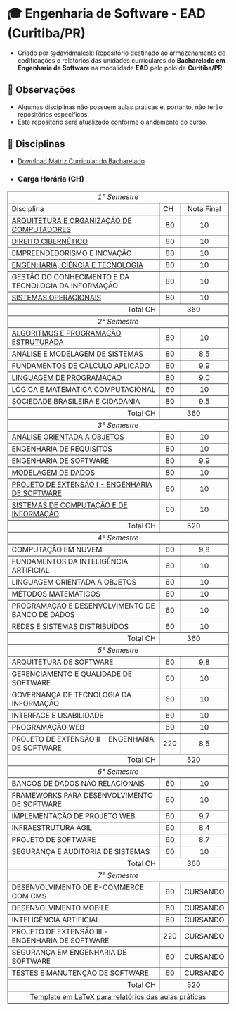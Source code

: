 # 🎓 Engenharia de Software - EAD (Curitiba/PR)
   - Criado por <a href="https://github.com/davidmaleski"> @davidmaleski </a>
Repositório destinado ao armazenamento de codificações e relatórios das unidades curriculares do **Bacharelado em Engenharia de Software** na modalidade **EAD** pelo polo de **Curitiba/PR**.

## 📌 Observações  
- Algumas disciplinas não possuem aulas práticas e, portanto, não terão repositórios específicos.  
- Este repositório será atualizado conforme o andamento do curso.  
## 📁 Disciplinas
* [Download Matriz Curricular do Bacharelado](https://www.colaboraread.com.br/aluno/boletim/download-matriz-curricular/3895288401)
* ### Carga Horária (CH)
<table border="1">
   <tr> <td colspan="3" align="center"> <i>1° Semestre </i></td> </tr>
   <tr> <td>Disciplina</td> <td>CH</td> <td align="center"> Nota Final</td>  </tr>
   <tr> <td> <a href="https://github.com/ENGENHARIA-DE-SOFTWARE-UNOPAR/Algoritimo-e-Programacao-Estruturada" target="_blank"> ARQUITETURA E ORGANIZAÇÃO DE COMPUTADORES </a></td> <td align="center"> 80</td>  <td align="center"> 10</td> </tr>
   <tr> <td> <a href="https://drive.google.com/file/d/1kIGYZ-T_6q31R_UBrF2lBIL73hqszqzU/view?usp=sharing" target="_blanl"> DIREITO CIBERNÉTICO </a></td> <td align="center">80</td> <td align="center"> 10</td> </tr>
   <tr> <td>EMPREENDEDORISMO E INOVAÇÃO</td> <td align="center">80</td> <td align="center"> 10</td> </tr>
   <tr> <td> <a href="https://drive.google.com/file/d/1eIlfl4jvaAUEhpHYzVtZfRWxdcStJRyL/view?usp=sharing" target="_blank"> ENGENHARIA, CIÊNCIA E TECNOLOGIA </a></td> <td align="center">80</td> <td align="center"> 10</td> </tr>
   <tr> <td>GESTÃO DO CONHECIMENTO E DA TECNOLOGIA DA INFORMAÇÃO</td> <td align="center">80</td> <td align="center"> 10</td> </tr>
   <tr> <td> <a href="https://drive.google.com/file/d/1oZt-NeLX1gIwYpNcHqTeIHQTFJBx5nOV/view?usp=sharing" target='_blank'> SISTEMAS OPERACIONAIS </a> </td> <td align="center">80</td> <td align="center"> 10</td> </tr>
   <tr> <td align="right">Total CH</td> <td colspan="2" align="center">360</td>   </tr>

   <tr> <td colspan="3" align="center"> <i>2° Semestre </i> </td> </tr>
   <tr> <td> <a href='https://drive.google.com/file/d/1vH8hA4ycbjM8Cv680ZIf1Og0MkmHwEcw/view?usp=sharing' target="_blank"> ALGORITMOS E PROGRAMAÇÃO ESTRUTURADA  </a> </td> <td align="center">80</td> <td align="center"> 10 </td> </tr>
   <tr> <td> ANÁLISE E MODELAGEM DE SISTEMAS  </td> <td align="center">80</td> <td align="center"> 8,5 </td> </tr>
   <tr> <td> FUNDAMENTOS DE CÁLCULO APLICADO </td> <td align="center">80</td> <td align="center"> 9,9 </td> </tr>
   <tr> <td> <a href='https://drive.google.com/file/d/13BeCm5WZ6xepmXQARdatZiK2mfst9URA/view?usp=sharing' target="_blank"> LINGUAGEM DE PROGRAMAÇÃO </a> </td> <td align="center">80</td> <td align="center"> 9,0 </td> </tr>
   <tr> <td> LÓGICA E MATEMÁTICA COMPUTACIONAL </td> <td align="center">60</td> <td align="center"> 10 </td> </tr>
   <tr> <td> SOCIEDADE BRASILEIRA E CIDADANIA </td> <td align="center">80</td> <td align="center"> 9,5 </td> </tr>
   <tr> <td align="right">Total CH </td> <td colspan="2" align="center">360</td> </tr>

<tr> <td colspan="3" align="center"> <i>3° Semestre </i> </td> </tr>
   <tr> <td> <a href="https://github.com/ENGENHARIA-DE-SOFTWARE-UNOPAR/Computacao-em-nuvem-UNOPAR" target="_blank">  ANÁLISE ORIENTADA A OBJETOS </a> </td> <td align="center">80</td> <td align="center"> 10 </td> </tr>
   <tr> <td> ENGENHARIA DE REQUISITOS  </td> <td align="center">80</td> <td align="center"> 10 </td> </tr>
   <tr> <td> ENGENHARIA DE SOFTWARE </td> <td align="center">80</td> <td align="center"> 9,9 </td> </tr>
   <tr> <td> <a href="https://github.com/ENGENHARIA-DE-SOFTWARE-UNOPAR/gerenciaBanco" target="_blank"> MODELAGEM DE DADOS </a> </td> <td align="center">80</td> <td align="center"> 10 </td> </tr>
   <tr> <td> <a href="https://github.com/ENGENHARIA-DE-SOFTWARE-UNOPAR/database_and_data_development" target="_blank"> PROJETO DE EXTENSÃO I - ENGENHARIA DE SOFTWARE </a> </td> <td align="center">60</td> <td align="center"> 10 </td> </tr>
   <tr> <td> <a href="https://github.com/ENGENHARIA-DE-SOFTWARE-UNOPAR/neuralPerceptron" target="_blank"> SISTEMAS DE COMPUTAÇÃO E DE INFORMAÇÃO </a> </td> <td align="center">60</td> <td align="center"> 10 </td> </tr>
   <tr> <td align="right">Total CH </td> <td colspan="2" align="center">520 </td> </tr>

<tr> <td colspan="3" align="center"> <i>4° Semestre </i> </td> </tr>
<tr> <td> COMPUTAÇÃO EM NUVEM </td> <td align="center"> 60 </td> <td align="center"> 9,8 </td> </tr>
<tr> <td> FUNDAMENTOS DA INTELIGÊNCIA ARTIFICIAL </td> <td align="center"> 60 </td> <td align="center"> 10 </td> </tr>
<tr> <td> LINGUAGEM ORIENTADA A OBJETOS </td> <td align="center"> 60 </td> <td align="center"> 10 </td> </tr>
<tr> <td> MÉTODOS MATEMÁTICOS </td> <td align="center"> 60 </td> <td align="center"> 10 </td> </tr>
<tr> <td> PROGRAMAÇÃO E DESENVOLVIMENTO DE BANCO DE DADOS </td> <td align="center"> 60 </td> <td align="center"> 10 </td> </tr>
<tr> <td> REDES E SISTEMAS DISTRIBUÍDOS </td> <td align="center"> 60 </td> <td align="center"> 10 </td> </tr>
<tr> <td align="right"> Total CH </td> <td colspan="2" align="center"> 360 </td> </tr>

<tr> <td colspan="3" align="center"> <i>5° Semestre </i> </td> </tr>
<tr> <td> ARQUITETURA DE SOFTWARE </td> <td align="center"> 60 </td> <td align="center"> 9,8 </td> </tr>
<tr> <td> GERENCIAMENTO E QUALIDADE DE SOFTWARE </td> <td align="center"> 60 </td> <td align="center"> 10 </td> </tr>
<tr> <td> GOVERNANÇA DE TECNOLOGIA DA INFORMAÇÃO </td> <td align="center"> 60 </td> <td align="center"> 10 </td> </tr>
<tr> <td> INTERFACE E USABILIDADE </td> <td align="center"> 60 </td> <td align="center"> 10 </td> </tr>
<tr> <td> PROGRAMAÇÃO WEB </td> <td align="center"> 60 </td> <td align="center"> 10 </td> </tr>
<tr> <td> PROJETO DE EXTENSÃO II - ENGENHARIA DE SOFTWARE </td> <td align="center"> 220 </td> <td align="center"> 8,5 </td> </tr>
<tr> <td align="right"> Total CH </td> <td colspan="2" align="center"> 520 </td> </tr>

<tr> <td colspan="3" align="center"> <i>6° Semestre </i> </td> </tr>
<tr> <td> BANCOS DE DADOS NÃO RELACIONAIS </td> <td align="center"> 60 </td> <td align="center"> 10 </td> </tr>
<tr> <td> FRAMEWORKS PARA DESENVOLVIMENTO DE SOFTWARE </td> <td align="center"> 60 </td> <td align="center"> 10 </td> </tr>
<tr> <td> IMPLEMENTAÇÃO DE PROJETO WEB </td> <td align="center"> 60 </td> <td align="center"> 9,7 </td> </tr>
<tr> <td> INFRAESTRUTURA ÁGIL </td> <td align="center"> 60 </td> <td align="center"> 8,4 </td> </tr>
<tr> <td> PROJETO DE SOFTWARE </td> <td align="center"> 60 </td> <td align="center"> 8,7 </td> </tr>
<tr> <td> SEGURANÇA E AUDITORIA DE SISTEMAS </td> <td align="center"> 60 </td> <td align="center"> 10 </td> </tr>
<tr> <td align="right"> Total CH </td> <td colspan="2" align="center"> 360 </td> </tr>

<tr> <td colspan="3" align="center"> <i>7° Semestre </i> </td> </tr>
<tr> <td> DESENVOLVIMENTO DE E-COMMERCE COM CMS </td> <td align="center"> 60 </td> <td align="center"> CURSANDO </td> </tr>
<tr> <td> DESENVOLVIMENTO MOBILE </td> <td align="center"> 60 </td> <td align="center"> CURSANDO </td> </tr>
<tr> <td> INTELIGÊNCIA ARTIFICIAL </td> <td align="center"> 60 </td> <td align="center"> CURSANDO </td> </tr>
<tr> <td> PROJETO DE EXTENSÃO III - ENGENHARIA DE SOFTWARE </td> <td align="center"> 220 </td> <td align="center"> CURSANDO </td> </tr>
<tr> <td> SEGURANÇA EM ENGENHARIA DE SOFTWARE </td> <td align="center"> 60 </td> <td align="center"> CURSANDO </td> </tr>
<tr> <td> TESTES E MANUTENÇÃO DE SOFTWARE </td> <td align="center"> 60 </td> <td align="center"> CURSANDO </td> </tr>
<tr> <td align="right"> Total CH </td> <td colspan="2" align="center"> 520 </td> </tr>


<tr> <td colspan="3" align="center"> <a href="https://github.com/ENGENHARIA-DE-SOFTWARE-UNOPAR/Template-UNOPAR" target="_blank"> Template em LaTeX para relatórios das aulas práticas </td> </tr>
</table>




